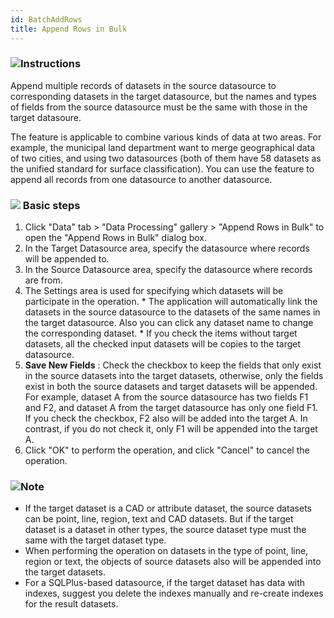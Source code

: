 ```yaml
---
id: BatchAddRows
title: Append Rows in Bulk
---
```

### ![](../../img-en/read.gif)Instructions

Append multiple records of datasets in the source datasource to corresponding datasets in the target datasource, but the names and types of fields from the source datasource must be the same with those in the target datasoure.

The feature is applicable to combine various kinds of data at two areas. For example, the municipal land department want to merge geographical data of two cities, and using two datasources (both of them have 58 datasets as the unified standard for surface classification). You can use the feature to append all records from one datasource to another datasource.

### ![](../../img-en/read.gif) Basic steps

  1. Click "Data" tab > "Data Processing" gallery > "Append Rows in Bulk" to open the "Append Rows in Bulk" dialog box. 
  2. In the Target Datasource area, specify the datasource where records will be appended to.
  3. In the Source Datasource area, specify the datasource where records are from. 
  4. The Settings area is used for specifying which datasets will be participate in the operation. 
    * The application will automatically link the datasets in the source datasource to the datasets of the same names in the target datasource. Also you can click any dataset name to change the corresponding dataset.
    * If you check the items without target datasets, all the checked input datasets will be copies to the target datasource.
  5. **Save New Fields** : Check the checkbox to keep the fields that only exist in the source datasets into the target datasets, otherwise, only the fields exist in both the source datasets and target datasets will be appended. For example, dataset A from the source datasource has two fields F1 and F2, and dataset A from the target datasource has only one field F1. If you check the checkbox, F2 also will be added into the target A. In contrast, if you do not check it, only F1 will be appended into the target A. 
  6. Click "OK" to perform the operation, and click "Cancel" to cancel the operation.

### ![](../../img-en/note.png)Note

  * If the target dataset is a CAD or attribute dataset, the source datasets can be point, line, region, text and CAD datasets. But if the target dataset is a dataset in other types, the source dataset type must the same with the target dataset type.
  * When performing the operation on datasets in the type of point, line, region or text, the objects of source datasets also will be appended into the target datasets.
  * For a SQLPlus-based datasource, if the target dataset has data with indexes, suggest you delete the indexes manually and re-create indexes for the result datasets.